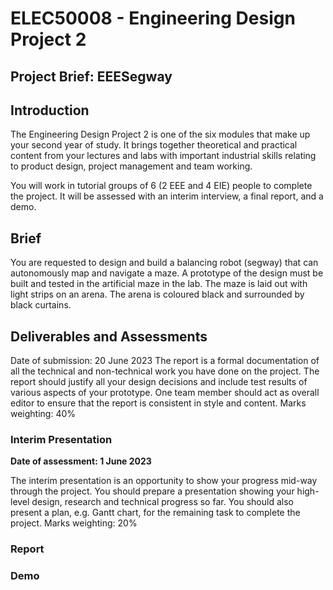 # ELEC50008 - Engineering Design Project 2
## Project Brief: EEESegway
## Introduction

The Engineering Design Project 2 is one of the six modules that make up your second year of study. It brings together theoretical and practical content from your lectures and labs with important industrial skills relating to product design, project management and team working.

You will work in tutorial groups of 6 (2 EEE and 4 EIE) people to complete the project. It will be assessed with an interim interview, a final report, and a demo.

## Brief

You are requested to design and build a balancing robot (segway) that can autonomously map and navigate a maze. A prototype of the design must be built and tested in the artificial maze in the lab. The maze is laid out with light strips on an arena. The arena is coloured black and surrounded by black curtains.

## Deliverables and Assessments

Date of submission: 20 June 2023 
The report is a formal documentation of all the technical and non-technical work you have done on the project. The report should justify all your design decisions and include test results of various aspects of your prototype. One team member should act as overall editor to ensure that the report is consistent in style and content.
Marks weighting: 40%

### Interim Presentation
**Date of assessment:  1 June 2023**

The interim presentation is an opportunity to show your progress mid-way through the project. You should prepare a presentation showing your high-level design, research and technical progress so far. You should also present a plan, e.g. Gantt chart, for the remaining task to complete the project.
Marks weighting: 20%

### Report


### Demo
